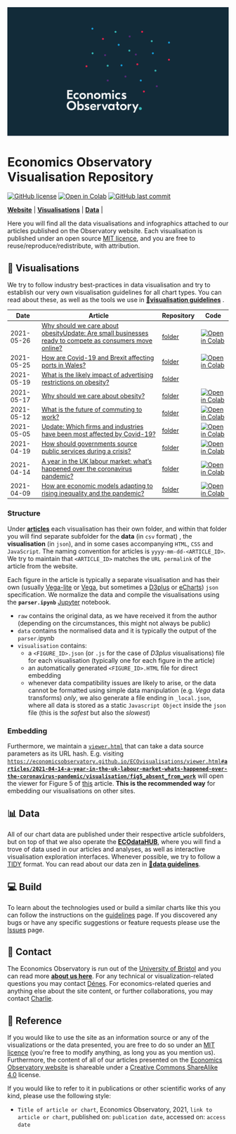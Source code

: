 <div align="left"><img src="https://raw.githubusercontent.com/EconomicsObservatory/ECOvisualisations/main/guidelines/logos/eco-bg-dark.png" width="800"/></div>

# Economics Observatory Visualisation Repository  

[![GitHub license](https://img.shields.io/badge/license-MIT-blue.svg)](https://github.com/EconomicsObservatory/ECOvisualisations/blob/main/LICENSE)
[![Open in Colab](https://colab.research.google.com/assets/colab-badge.svg)](https://colab.research.google.com/github/EconomicsObservatory/ECOvisualisations/blob/main/guidelines/tutorial.ipynb)
[![GitHub last commit](https://img.shields.io/github/last-commit/EconomicsObservatory/ECOvisualisations?label=last%20update)](https://github.com/EconomicsObservatory/ECOvisualisations)

[**Website**](https://www.economicsobservatory.com/)
| [**Visualisations**](https://github.com/EconomicsObservatory/ECOvisualisations)
| [**Data**](https://github.com/EconomicsObservatory/ECOdataHUB)
|

Here you will find all the data visualisations and infographics attached to our articles published on the Observatory website. Each visualisation is published under an open source [MIT licence](LICENSE), and you are free to reuse/reproduce/redistribute, with attribution.

## 🌌 Visualisations

We try to follow industry best-practices in data visualisation and try to establish our very own visualisation guidelines for all chart types. You can read about these, as well as the tools we use in **[📐visualisation guidelines](/guidelines)** .  

Date | Article | Repository | Code
--- | --- | --- | ---
2021-05-26 | [Why should we care about obesityUpdate: Are small businesses ready to compete as consumers move online?](https://www.economicsobservatory.com/update-are-small-businesses-ready-to-compete-as-consumers-move-online) | [folder](/articles/2021-05-26-update-are-small-businesses-ready-to-compete-as-consumers-move-online)  | [![Open in Colab](https://colab.research.google.com/assets/colab-badge.svg)](https://colab.research.google.com/github/economicsobservatory/ecovisualisations/blob/main/articles/2021-05-26-update-are-small-businesses-ready-to-compete-as-consumers-move-online.ipynb)
2021-05-25 | [How are Covid-19 and Brexit affecting ports in Wales?](https://www.economicsobservatory.com/how-are-covid-19-and-brexit-affecting-ports-in-wales) | [folder](/articles/2021-05-25-how-are-covid-19-and-brexit-affecting-ports-in-wales)  | [![Open in Colab](https://colab.research.google.com/assets/colab-badge.svg)](https://colab.research.google.com/github/economicsobservatory/ecovisualisations/blob/main/articles/2021-05-25-how-are-covid-19-and-brexit-affecting-ports-in-wales/parser.ipynb)
2021-05-19 | [What is the likely impact of advertising restrictions on obesity?](https://www.economicsobservatory.com/what-is-the-likely-impact-of-advertising-restrictions-on-obesity) | [folder](/articles/2021-05-18-what-is-the-likely-impact-of-advertising-restrictions-on-obesity)  |
2021-05-17 | [Why should we care about obesity?](https://www.economicsobservatory.com/why-should-we-care-about-obesity) | [folder](/articles/2021-05-17-why-should-we-care-about-obesity)  | [![Open in Colab](https://colab.research.google.com/assets/colab-badge.svg)](https://colab.research.google.com/github/economicsobservatory/ecovisualisations/blob/main/articles/2021-05-17-why-should-we-care-about-obesity/parser.ipynb)
2021-05-12 | [What is the future of commuting to work?](https://www.economicsobservatory.com/what-is-the-future-of-commuting-to-work) | [folder](/articles/2021-05-12-what-is-the-future-of-commuting-to-work)  | [![Open in Colab](https://colab.research.google.com/assets/colab-badge.svg)](https://colab.research.google.com/github/economicsobservatory/ecovisualisations/blob/main/articles/2021-05-12-what-is-the-future-of-commuting-to-work/parser.ipynb)
2021-05-05 | [Update: Which firms and industries have been most affected by Covid-19?](https://www.economicsobservatory.com/update-which-firms-and-industries-have-been-most-affected-by-covid-19) | [folder](/articles/2021-05-05-which-firms-and-industries-have-been-most-affected-by-covid-update)  | [![Open in Colab](https://colab.research.google.com/assets/colab-badge.svg)](https://colab.research.google.com/github/economicsobservatory/ecovisualisations/blob/main/articles/2021-05-05-which-firms-and-industries-have-been-most-affected-by-covid-update/parser.ipynb)
2021-04-19 | [How should governments source public services during a crisis?](https://www.economicsobservatory.com/how-should-governments-source-public-services-during-a-crisis) | [folder](/articles/2021-04-19-how-should-governments-source-public-services-during-a-crisis) | [![Open in Colab](https://colab.research.google.com/assets/colab-badge.svg)](https://colab.research.google.com/github/economicsobservatory/ecovisualisations/blob/main/articles/2021-04-19-how-should-governments-source-public-services-during-a-crisis/parser.ipynb)
2021-04-14 | [A year in the UK labour market: what’s happened over the coronavirus pandemic?](https://www.economicsobservatory.com/a-year-in-the-uk-labour-market-whats-happened-over-the-coronavirus-pandemic) | [folder](/articles/2021-04-14-a-year-in-the-uk-labour-market-whats-happened-over-the-coronavirus-pandemic) | [![Open in Colab](https://colab.research.google.com/assets/colab-badge.svg)](https://colab.research.google.com/github/economicsobservatory/ecovisualisations/blob/main/articles/2021-04-14-a-year-in-the-uk-labour-market-whats-happened-over-the-coronavirus-pandemic/parser.ipynb)
2021-04-09 | [How are economic models adapting to rising inequality and the pandemic?](https://www.economicsobservatory.com/how-are-economic-models-adapting-to-rising-inequality-and-the-pandemic) | [folder](/articles/2021-04-09-how-are-economic-models-adapting-to-rising-inequality-and-the-pandemic) | [![Open in Colab](https://colab.research.google.com/assets/colab-badge.svg)](https://colab.research.google.com/github/economicsobservatory/ecovisualisations/blob/main/articles/2021-04-09-how-are-economic-models-adapting-to-rising-inequality-and-the-pandemic/parser.ipynb)

### Structure

Under **[articles](/articles)** each visualisation has their own folder, and within that folder you will find separate subfolder for the **data** (in `csv` format) , the **visualisation** (in `json`), and in some cases accompanying `HTML`, `CSS` and `JavaScript`. The naming convention for articles is `yyyy-mm-dd-<ARTICLE_ID>`. We try to maintain that `<ARTICLE_ID>` matches the `URL permalink` of the article from the website.

Each figure in the article is typically a separate visualisation and has their own (usually [Vega-lite](https://vega.github.io/vega-lite/) or [Vega](http://vega.github.io/), but sometimes a [D3plus](http://d3plus.org/) or [eCharts](https://echarts.apache.org/)) `json` specification. We normalize the data and compile the visualisations using the **`parser.ipynb`** [Jupyter](https://jupyter.org/) notebook.

- `raw` contains the original data, as we have received it from the author (depending on the circumstances, this might not always be public)
- `data` contains the normalised data and it is typically the output of the `parser`.ipynb
- `visualisation` contains:
  - a `<FIGURE_ID>.json` (or `.js` for the case of *D3plus* visualisations) file for each visualisation (typically one for each figure in the article)
  - an automatically generated `<FIGURE_ID>.HTML` file for direct embedding
  - whenever data compatibility issues are likely to arise, or the data cannot be formatted using simple data manipulation (e.g. *Vega* data transforms) *only*, we also generate a file ending in `_local.json`, where all data is stored as a static `Javascript Object` inside the `json` file (this is the *safest* but also the *slowest*)

### Embedding

Furthermore, we maintain a [`viewer.html`](/viewer.html) that can take a data source parameters as its URL hash. E.g. visiting [`https://economicsobservatory.github.io/ECOvisualisations/viewer.html#`**`articles/2021-04-14-a-year-in-the-uk-labour-market-whats-happened-over-the-coronavirus-pandemic/visualisation/fig5_absent_from_work`**](https://economicsobservatory.github.io/ECOvisualisations/viewer.html#articles/2021-04-14-a-year-in-the-uk-labour-market-whats-happened-over-the-coronavirus-pandemic/visualisation/fig5_absent_from_work) will open the viewer for Figure 5 of [this](https://www.economicsobservatory.com/a-year-in-the-uk-labour-market-whats-happened-over-the-coronavirus-pandemic) article. **This is the recommended way** for embedding our visualisations on other sites.

## 📊 Data

All of our chart data are published under their respective article subfolders, but on top of that we also operate the **[ECOdataHUB](https://github.com/EconomicsObservatory/ecodatahub)**, where you will find a trove of data used in our articles and analyses, as well as interactive visualisation exploration interfaces. Whenever possible, we try to follow a [TIDY](http://vita.had.co.nz/papers/tidy-data.pdf) format. You can read about our data zen in [**📐data guidelines**](https://github.com/EconomicsObservatory/ECOdataHUB/tree/main/guidelines).  

## 💻 Build

To learn about the technologies used or build a similar charts like this you can follow the instructions on the [guidelines](/guidelines) page. If you discovered any bugs or have any specific suggestions or feature requests please use the [Issues](https://github.com/EconomicsObservatory/ecovisualisations/issues) page.

## 📧 Contact

The Economics Observatory is run out of the [University of Bristol](https://www.bristol.ac.uk/) and you can read more **[about us here](https://www.economicsobservatory.com/about)**. For any technical or visualization-related questions you may contact [Dénes](mailto:d.csala@lancaster.ac.uk). For economics-related queries and anything else about the site content, or further collaborations, you may contact [Charlie](mailto:charlie.meyrick@bristol.ac.uk).

## 📰 Reference

If you would like to use the site as an information source or any of the visualizations or the data presented, you are free to do so under an [MIT licence](LICENSE) (you're free to modify anything, as long you as you mention us). Furthermore, the content of all of our articles presented on the [Economics Observatory website](https://www.economicsobservatory.com/about) is shareable under a [Creative Commons ShareAlike 4.0](http://creativecommons.org/licenses/by-sa/4.0/) license.  

If you would like to refer to it in publications or other scientific works of any kind, please use the following style:
 - `Title of article or chart`, Economics Observatory, 2021, `link to article or chart`, published on: `publication date`, accessed on: `access date`
